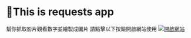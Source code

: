 # 🎈This is requests app

幫你抓取影片觀看數字並繪製成圖片
請點擊以下按鈕開啟網站使用
[![開啟網站](https://static.streamlit.io/badges/streamlit_badge_black_white.svg)](https://app-for-requests.streamlit.app/)

